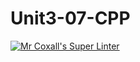 # Unit3-07-CPP
[![Mr Coxall's Super Linter](https://github.com/ICS3U-Programming-Patrice-P/Unit3-07-CPP/workflows/Mr%20Coxall's%20Super%20Linter/badge.svg)](https://github.com/ICS3U-Programming-Patrice-P/Unit3-07-CPP/actions/)

